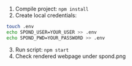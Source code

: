 1. Compile project: `npm install`
2. Create local credentials:
```bash
touch .env
echo SPOND_USER=YOUR_USER >> .env
echo SPOND_PWD=YOUR_PASSWORD >> .env
```
3. Run script: `npm start`
4. Check rendered webpage under spond.png